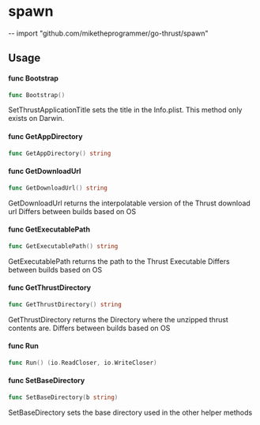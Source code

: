 # spawn
--
    import "github.com/miketheprogrammer/go-thrust/spawn"


## Usage

#### func  Bootstrap

```go
func Bootstrap()
```
SetThrustApplicationTitle sets the title in the Info.plist. This method only
exists on Darwin.

#### func  GetAppDirectory

```go
func GetAppDirectory() string
```

#### func  GetDownloadUrl

```go
func GetDownloadUrl() string
```
GetDownloadUrl returns the interpolatable version of the Thrust download url
Differs between builds based on OS

#### func  GetExecutablePath

```go
func GetExecutablePath() string
```
GetExecutablePath returns the path to the Thrust Executable Differs between
builds based on OS

#### func  GetThrustDirectory

```go
func GetThrustDirectory() string
```
GetThrustDirectory returns the Directory where the unzipped thrust contents are.
Differs between builds based on OS

#### func  Run

```go
func Run() (io.ReadCloser, io.WriteCloser)
```

#### func  SetBaseDirectory

```go
func SetBaseDirectory(b string)
```
SetBaseDirectory sets the base directory used in the other helper methods
